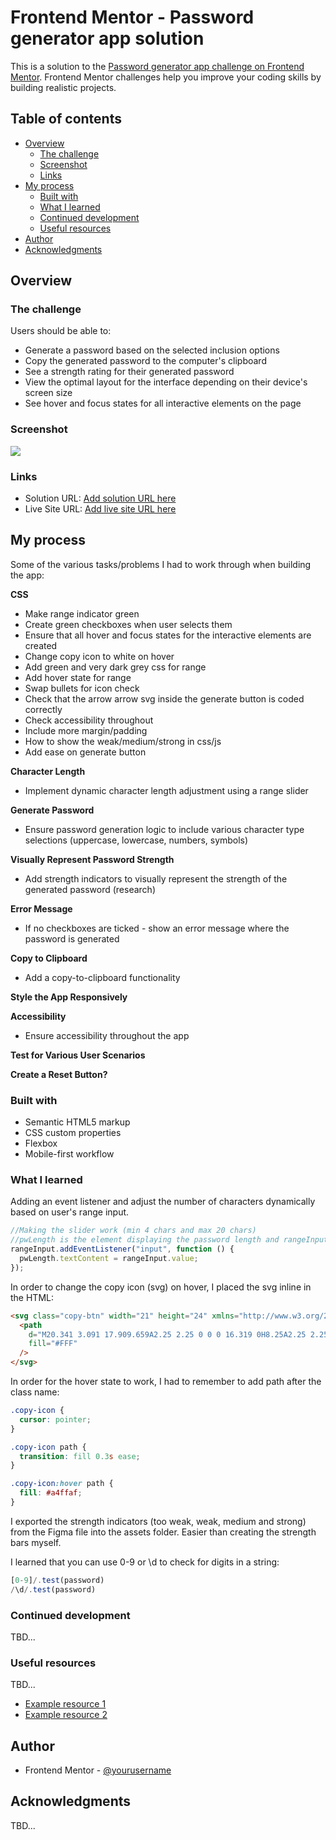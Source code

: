 # Frontend Mentor - Password generator app solution

This is a solution to the [Password generator app challenge on Frontend Mentor](https://www.frontendmentor.io/challenges/password-generator-app-Mr8CLycqjh). Frontend Mentor challenges help you improve your coding skills by building realistic projects.

## Table of contents

- [Overview](#overview)
  - [The challenge](#the-challenge)
  - [Screenshot](#screenshot)
  - [Links](#links)
- [My process](#my-process)
  - [Built with](#built-with)
  - [What I learned](#what-i-learned)
  - [Continued development](#continued-development)
  - [Useful resources](#useful-resources)
- [Author](#author)
- [Acknowledgments](#acknowledgments)

## Overview

### The challenge

Users should be able to:

- Generate a password based on the selected inclusion options
- Copy the generated password to the computer's clipboard
- See a strength rating for their generated password
- View the optimal layout for the interface depending on their device's screen size
- See hover and focus states for all interactive elements on the page

### Screenshot

![](./screenshot.jpg)

### Links

- Solution URL: [Add solution URL here](https://your-solution-url.com)
- Live Site URL: [Add live site URL here](https://your-live-site-url.com)

## My process

Some of the various tasks/problems I had to work through when building the app:

**CSS**

- Make range indicator green
- Create green checkboxes when user selects them
- Ensure that all hover and focus states for the interactive elements are created
- Change copy icon to white on hover
- Add green and very dark grey css for range
- Add hover state for range
- Swap bullets for icon check
- Check that the arrow arrow svg inside the generate button is coded correctly
- Check accessibility throughout
- Include more margin/padding
- How to show the weak/medium/strong in css/js
- Add ease on generate button

**Character Length**

- Implement dynamic character length adjustment using a range slider

**Generate Password**

- Ensure password generation logic to include various character type selections (uppercase, lowercase, numbers, symbols)

**Visually Represent Password Strength**

- Add strength indicators to visually represent the strength of the generated password (research)

**Error Message**

- If no checkboxes are ticked - show an error message where the password is generated

**Copy to Clipboard**

- Add a copy-to-clipboard functionality

**Style the App Responsively**

**Accessibility**

- Ensure accessibility throughout the app

**Test for Various User Scenarios**

**Create a Reset Button?**

### Built with

- Semantic HTML5 markup
- CSS custom properties
- Flexbox
- Mobile-first workflow

### What I learned

Adding an event listener and adjust the number of characters dynamically based on user's range input.

```js
//Making the slider work (min 4 chars and max 20 chars)
//pwLength is the element displaying the password length and rangeInput is the slider input
rangeInput.addEventListener("input", function () {
  pwLength.textContent = rangeInput.value;
});
```

In order to change the copy icon (svg) on hover, I placed the svg inline in the HTML:

```html
<svg class="copy-btn" width="21" height="24" xmlns="http://www.w3.org/2000/svg">
  <path
    d="M20.341 3.091 17.909.659A2.25 2.25 0 0 0 16.319 0H8.25A2.25 2.25 0 0 0 6 2.25V4.5H2.25A2.25 2.25 0 0 0 0 6.75v15A2.25 2.25 0 0 0 2.25 24h10.5A2.25 2.25 0 0 0 15 21.75V19.5h3.75A2.25 2.25 0 0 0 21 17.25V4.682a2.25 2.25 0 0 0-.659-1.591ZM12.469 21.75H2.53a.281.281 0 0 1-.281-.281V7.03a.281.281 0 0 1 .281-.281H6v10.5a2.25 2.25 0 0 0 2.25 2.25h4.5v1.969a.282.282 0 0 1-.281.281Zm6-4.5H8.53a.281.281 0 0 1-.281-.281V2.53a.281.281 0 0 1 .281-.281H13.5v4.125c0 .621.504 1.125 1.125 1.125h4.125v9.469a.282.282 0 0 1-.281.281Zm.281-12h-3v-3h.451c.075 0 .147.03.2.082L18.667 4.6a.283.283 0 0 1 .082.199v.451Z"
    fill="#FFF"
  />
</svg>
```

In order for the hover state to work, I had to remember to add path after the class name:

```css
.copy-icon {
  cursor: pointer;
}

.copy-icon path {
  transition: fill 0.3s ease;
}

.copy-icon:hover path {
  fill: #a4ffaf;
}
```

I exported the strength indicators (too weak, weak, medium and strong) from the Figma file into the assets folder. Easier than creating the strength bars myself.

I learned that you can use 0-9 or \d to check for digits in a string:

```js
[0-9]/.test(password)
/\d/.test(password)
```

### Continued development

TBD...

### Useful resources

TBD...

- [Example resource 1](https://www.example.com)
- [Example resource 2](https://www.example.com)

## Author

- Frontend Mentor - [@yourusername](https://www.frontendmentor.io/profile/yourusername)

## Acknowledgments

TBD...
